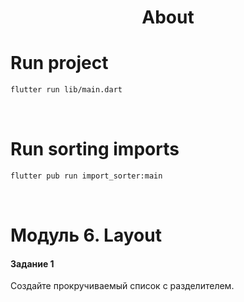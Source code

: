 <h1 align="center">About</h1>

# Run project
```sh
flutter run lib/main.dart
```

<br />

# Run sorting imports
```sh
flutter pub run import_sorter:main
```

<br />

# Модуль 6. Layout

#### Задание 1
Создайте прокручиваемый список с разделителем.

<br />
